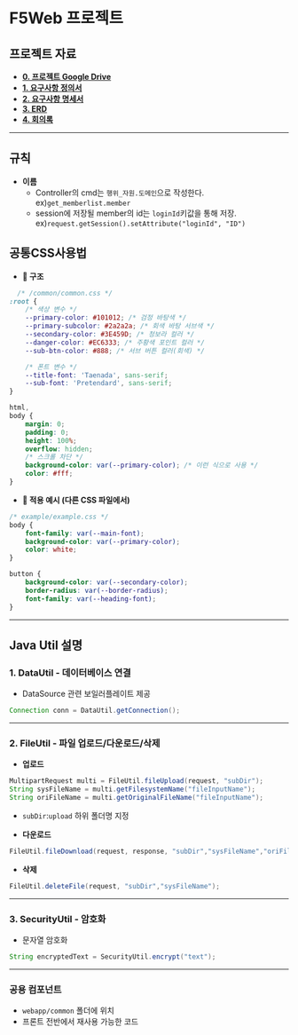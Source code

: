 # F5Web 프로젝트

## 프로젝트 자료

- **[0. 프로젝트 Google Drive](https://drive.google.com/drive/folders/1eTx9sml-5wobjM1_xlHuNHPITeIqizmw)**
- **[1. 요구사항 정의서](https://docs.google.com/spreadsheets/d/1ahWepoCayDJ5XrUp2FLt1lsOSSY-aj6o4qnHbF8Rusc)**
- **[2. 요구사항 명세서](https://docs.google.com/spreadsheets/d/1efOPRSfEhhDyHO4KDAJj_WZoIR8ASWskb0GQBm5FC08)**
- **[3. ERD](https://www.erdcloud.com/d/frfp7FXRHMmLrErGH)**
- **[4. 회의록](https://www.notion.so/24e7ad5c63f7807ebd19f3e58502fdf1?v=24e7ad5c63f781d9ac91000c0023811c)**

---

## **규칙**
- **이름**
  - Controller의 cmd는 `행위_자원.도메인`으로 작성한다. ex)`get_memberlist.member`
  - session에 저장될 member의 id는 `loginId`키값을 통해 저장. ex)`request.getSession().setAttribute("loginId", "ID")`

## **공통CSS사용법**

- **📁 구조**

```css
  /* /common/common.css */
:root {
    /* 색상 변수 */
    --primary-color: #101012; /* 검정 바탕색 */
    --primary-subcolor: #2a2a2a; /* 회색 바탕 서브색 */
    --secondary-color: #3E459D; /* 청보라 컬러 */
    --danger-color: #EC6333; /* 주황색 포인트 컬러 */
    --sub-btn-color: #888; /* 서브 버튼 컬러(회색) */

    /* 폰트 변수 */
    --title-font: 'Taenada', sans-serif;
    --sub-font: 'Pretendard', sans-serif;
}

html,
body {
    margin: 0;
    padding: 0;
    height: 100%;
    overflow: hidden;
    /* 스크롤 차단 */
    background-color: var(--primary-color); /* 이런 식으로 사용 */
    color: #fff;
}
```

- **📄 적용 예시 (다른 CSS 파일에서)**

```css
/* example/example.css */
body {
    font-family: var(--main-font);
    background-color: var(--primary-color);
    color: white;
}

button {
    background-color: var(--secondary-color);
    border-radius: var(--border-radius);
    font-family: var(--heading-font);
}
```

---

## Java Util 설명

### 1. DataUtil - 데이터베이스 연결

- DataSource 관련 보일러플레이트 제공

```java
Connection conn = DataUtil.getConnection();
```

---

### 2. FileUtil - 파일 업로드/다운로드/삭제

- **업로드**

```java
MultipartRequest multi = FileUtil.fileUpload(request, "subDir");
String sysFileName = multi.getFilesystemName("fileInputName");
String oriFileName = multi.getOriginalFileName("fileInputName");
```

- `subDir`:`upload` 하위 폴더명 지정

- **다운로드**

```java
FileUtil.fileDownload(request, response, "subDir","sysFileName","oriFileName");
```

- **삭제**

```java
FileUtil.deleteFile(request, "subDir","sysFileName");
```

---

### 3. SecurityUtil - 암호화

- 문자열 암호화

```java
String encryptedText = SecurityUtil.encrypt("text");
```

---

### 공용 컴포넌트

- `webapp/common` 폴더에 위치
- 프론트 전반에서 재사용 가능한 코드
